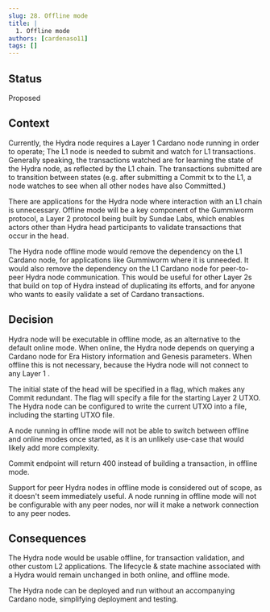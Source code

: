 ```yaml
---
slug: 28. Offline mode
title: | 
  1. Offline mode
authors: [cardenaso11]
tags: []
---
```

## Status
Proposed

## Context
Currently, the Hydra node requires a Layer 1 Cardano node running in order to operate; The L1 node is needed to submit and watch for L1 transactions. Generally speaking, the transactions watched are for learning the state of the Hydra node, as reflected by the L1 chain. The transactions submitted are to transition between states (e.g. after submitting a Commit tx to the L1, a node watches to see when all other nodes have also Committed.)

There are applications for the Hydra node where interaction with an L1 chain is unnecessary. Offline mode will be a key component of the Gummiworm protocol, a Layer 2 protocol being built by Sundae Labs, which enables actors other than Hydra head participants to validate transactions that occur in the head.

The Hydra node offline mode would remove the dependency on the L1 Cardano node, for applications like Gummiworm where it is unneeded. It would also remove the dependency on the L1 Cardano node for peer-to-peer Hydra node communication. This would be useful for other Layer 2s that build on top of Hydra instead of duplicating its efforts, and for anyone who wants to easily validate a set of Cardano transactions.
## Decision
Hydra node will be executable in offline mode, as an alternative to the default online mode. When online, the Hydra node depends on querying a Cardano node for Era History information and Genesis parameters. When offline this is not necessary, because the Hydra node will not connect to any Layer 1 .

The initial state of the head will be specified in a flag, which makes any Commit redundant. The flag will specify a file for the starting Layer 2 UTXO. The Hydra node can be configured to write the current UTXO into a file, including the starting UTXO file.

A node running in offline mode will not be able to switch between offline and online modes once started, as it is an unlikely use-case that would likely add more complexity.

Commit endpoint will return 400 instead of building a transaction, in offline mode.

Support for peer Hydra nodes in offline mode is considered out of scope, as it doesn't seem immediately useful. A node running in offline mode will not be configurable with any peer nodes, nor will it make a network connection to any peer nodes.


## Consequences

The Hydra node would be usable offline, for transaction validation, and other custom L2 applications. The lifecycle & state machine associated with a Hydra would remain unchanged in both online, and offline mode.

The Hydra node can be deployed and run without an accompanying Cardano node, simplifying deployment and testing.
